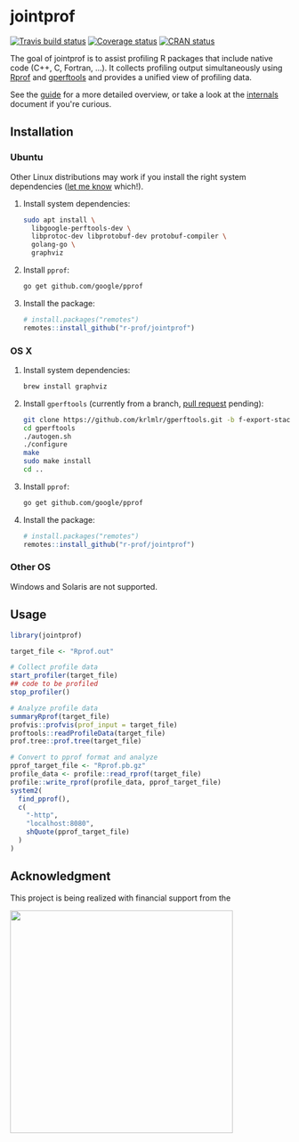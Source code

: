 
<!-- README.md is generated from README.Rmd. Please edit that file -->
jointprof
=========

[![Travis build status](https://travis-ci.org/r-prof/jointprof.svg?branch=master)](https://travis-ci.org/r-prof/jointprof) [![Coverage status](https://codecov.io/gh/r-prof/jointprof/branch/master/graph/badge.svg)](https://codecov.io/github/r-prof/jointprof?branch=master) [![CRAN status](http://www.r-pkg.org/badges/version/jointprof)](https://cran.r-project.org/package=jointprof)

The goal of jointprof is to assist profiling R packages that include native code (C++, C, Fortran, ...). It collects profiling output simultaneously using [Rprof](https://www.rdocumentation.org/packages/utils/versions/3.4.3/topics/Rprof) and [gperftools](https://github.com/gperftools/gperftools) and provides a unified view of profiling data.

See the [guide](https://r-prof.github.io/jointprof/articles/guide.html) for a more detailed overview, or take a look at the [internals](https://r-prof.github.io/jointprof/articles/internals.html) document if you're curious.

Installation
------------

### Ubuntu

Other Linux distributions may work if you install the right system dependencies ([let me know](https://github.com/r-prof/jointprof/issues) which!).

1.  Install system dependencies:

    ``` sh
    sudo apt install \
      libgoogle-perftools-dev \
      libprotoc-dev libprotobuf-dev protobuf-compiler \
      golang-go \
      graphviz
    ```

2.  Install `pprof`:

    ``` sh
    go get github.com/google/pprof
    ```

3.  Install the package:

    ``` r
    # install.packages("remotes")
    remotes::install_github("r-prof/jointprof")
    ```

### OS X

1.  Install system dependencies:

    ``` sh
    brew install graphviz
    ```

2.  Install `gperftools` (currently from a branch, [pull request](https://github.com/gperftools/gperftools/pull/1004) pending):

    ``` sh
    git clone https://github.com/krlmlr/gperftools.git -b f-export-stack
    cd gperftools
    ./autogen.sh
    ./configure
    make
    sudo make install
    cd ..
    ```

3.  Install `pprof`:

    ``` sh
    go get github.com/google/pprof
    ```

4.  Install the package:

    ``` r
    # install.packages("remotes")
    remotes::install_github("r-prof/jointprof")
    ```

### Other OS

Windows and Solaris are not supported.

Usage
-----

``` r
library(jointprof)

target_file <- "Rprof.out"

# Collect profile data
start_profiler(target_file)
## code to be profiled
stop_profiler()

# Analyze profile data
summaryRprof(target_file)
profvis::profvis(prof_input = target_file)
proftools::readProfileData(target_file)
prof.tree::prof.tree(target_file)

# Convert to pprof format and analyze
pprof_target_file <- "Rprof.pb.gz"
profile_data <- profile::read_rprof(target_file)
profile::write_rprof(profile_data, pprof_target_file)
system2(
  find_pprof(),
  c(
    "-http",
    "localhost:8080",
    shQuote(pprof_target_file)
  )
)
```

Acknowledgment
--------------

This project is being realized with financial support from the

<img src="https://www.r-consortium.org/wp-content/uploads/sites/13/2016/09/RConsortium_Horizontal_Pantone.png" width="400">
